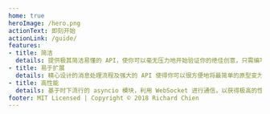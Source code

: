 ```yaml
---
home: true
heroImage: /hero.png
actionText: 即刻开始
actionLink: /guide/
features:
- title: 简洁
  details: 提供极其简洁易懂的 API，使你可以毫无压力地开始验证你的绝佳创意，只需编写最少量的代码，即可实现丰富的功能。
- title: 易于扩展
  details: 精心设计的消息处理流程及强大的 API 使得你可以很方便地将最简单的原型变为具有大量实用功能的完整聊天机器人，并持续保证扩展性。
- title: 高性能
  details: 基于时下流行的 asyncio 模块，利用 WebSocket 进行通信，以获得极高的性能；同时，支持使用多个机器人账号来负载均衡用户消息，减少业务宕机的可能。
footer: MIT Licensed | Copyright © 2018 Richard Chien
---
```

